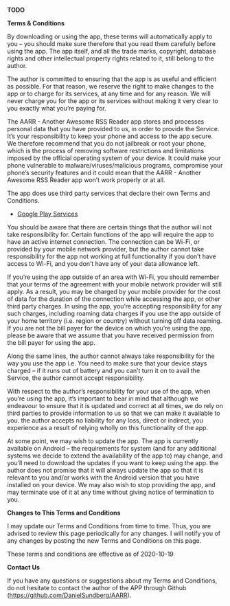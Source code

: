 **TODO**

**Terms & Conditions**

By downloading or using the app, these terms will automatically apply to you – you should make sure therefore that you read them carefully before using the app. The app itself, and all the trade marks, copyright, database rights and other intellectual property rights related to it, still belong to the author.

The author is committed to ensuring that the app is as useful and efficient as possible. For that reason, we reserve the right to make changes to the app or to charge for its services, at any time and for any reason. We will never charge you for the app or its services without making it very clear to you exactly what you’re paying for.

The AARR - Another Awesome RSS Reader app stores and processes personal data that you have provided to us, in order to provide the Service. It’s your responsibility to keep your phone and access to the app secure. We therefore recommend that you do not jailbreak or root your phone, which is the process of removing software restrictions and limitations imposed by the official operating system of your device. It could make your phone vulnerable to malware/viruses/malicious programs, compromise your phone’s security features and it could mean that the AARR - Another Awesome RSS Reader app won’t work properly or at all.

The app does use third party services that declare their own Terms and Conditions.


*   [Google Play Services](https://policies.google.com/terms)

You should be aware that there are certain things that the author will not take responsibility for. Certain functions of the app will require the app to have an active internet connection. The connection can be Wi-Fi, or provided by your mobile network provider, but the author cannot take responsibility for the app not working at full functionality if you don’t have access to Wi-Fi, and you don’t have any of your data allowance left.

If you’re using the app outside of an area with Wi-Fi, you should remember that your terms of the agreement with your mobile network provider will still apply. As a result, you may be charged by your mobile provider for the cost of data for the duration of the connection while accessing the app, or other third party charges. In using the app, you’re accepting responsibility for any such charges, including roaming data charges if you use the app outside of your home territory (i.e. region or country) without turning off data roaming. If you are not the bill payer for the device on which you’re using the app, please be aware that we assume that you have received permission from the bill payer for using the app.

Along the same lines, the author cannot always take responsibility for the way you use the app i.e. You need to make sure that your device stays charged – if it runs out of battery and you can’t turn it on to avail the Service, the author cannot accept responsibility.

With respect to the author’s responsibility for your use of the app, when you’re using the app, it’s important to bear in mind that although we endeavour to ensure that it is updated and correct at all times, we do rely on third parties to provide information to us so that we can make it available to you. the author accepts no liability for any loss, direct or indirect, you experience as a result of relying wholly on this functionality of the app.

At some point, we may wish to update the app. The app is currently available on Android – the requirements for system (and for any additional systems we decide to extend the availability of the app to) may change, and you’ll need to download the updates if you want to keep using the app. the author does not promise that it will always update the app so that it is relevant to you and/or works with the Android version that you have installed on your device. We may also wish to stop providing the app, and may terminate use of it at any time without giving notice of termination to you. 

**Changes to This Terms and Conditions**

I may update our Terms and Conditions from time to time. Thus, you are advised to review this page periodically for any changes. I will notify you of any changes by posting the new Terms and Conditions on this page.

These terms and conditions are effective as of 2020-10-19

**Contact Us**

If you have any questions or suggestions about my Terms and Conditions, do not hesitate to contact the author of the APP through Github (https://github.com/DanielSundberg/AARR).
